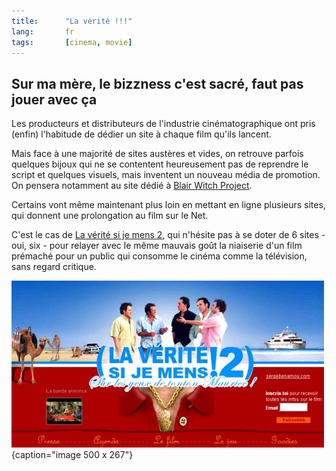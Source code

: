 ```yaml
---
title:      "La vérité !!!"
lang:       fr
tags:       [cinema, movie]
---
```



## Sur ma mère, le bizzness c'est sacré, faut pas jouer avec ça

Les producteurs et distributeurs de l'industrie cinématographique ont pris (enfin) l'habitude de dédier un site à chaque film qu'ils lancent.

Mais face à une majorité de sites austères et vides, on retrouve parfois quelques bijoux qui ne se contentent heureusement pas de reprendre le script et quelques visuels, mais inventent un nouveau média de promotion. On pensera notamment au site dédié à [Blair Witch Project](http://www.blairwitch.com/).

Certains vont même maintenant plus loin en mettant en ligne plusieurs sites, qui donnent une prolongation au film sur le Net.

C'est le cas de [La vérité si je mens 2](http://www.laverite-lefilm.com/), qui n'hésite pas à se doter de 6 sites - oui, six - pour relayer avec le même mauvais goût la niaiserie d'un film prémaché pour un public qui consomme le cinéma comme la télévision, sans regard critique.

![](art26-1.jpg){caption="image 500 x 267"}
